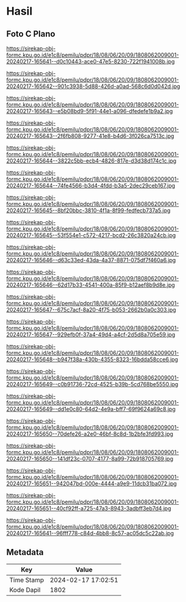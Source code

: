 # Hasil

## Foto C Plano

https://sirekap-obj-formc.kpu.go.id/e1c8/pemilu/pdpr/18/08/06/20/09/1808062009001-20240217-165641--d0c10443-ace0-47e5-8230-722f1941008b.jpg

https://sirekap-obj-formc.kpu.go.id/e1c8/pemilu/pdpr/18/08/06/20/09/1808062009001-20240217-165642--901c3938-5d88-426d-a0ad-568c6d0d042d.jpg

https://sirekap-obj-formc.kpu.go.id/e1c8/pemilu/pdpr/18/08/06/20/09/1808062009001-20240217-165643--e5b08bd9-5f91-44e1-a096-dfedefe1b9a2.jpg

https://sirekap-obj-formc.kpu.go.id/e1c8/pemilu/pdpr/18/08/06/20/09/1808062009001-20240217-165643--2f6fb808-9277-41e8-b4d6-3f026ca7513c.jpg

https://sirekap-obj-formc.kpu.go.id/e1c8/pemilu/pdpr/18/08/06/20/09/1808062009001-20240217-165644--3822c5bb-ecb4-4826-817e-d3d38d174c1c.jpg

https://sirekap-obj-formc.kpu.go.id/e1c8/pemilu/pdpr/18/08/06/20/09/1808062009001-20240217-165644--74fe4566-b3d4-4fdd-b3a5-2dec29ceb167.jpg

https://sirekap-obj-formc.kpu.go.id/e1c8/pemilu/pdpr/18/08/06/20/09/1808062009001-20240217-165645--8bf20bbc-3810-4f1a-8f99-fedfecb737a5.jpg

https://sirekap-obj-formc.kpu.go.id/e1c8/pemilu/pdpr/18/08/06/20/09/1808062009001-20240217-165645--53f554e1-c572-4217-bcd2-26c3820a24cb.jpg

https://sirekap-obj-formc.kpu.go.id/e1c8/pemilu/pdpr/18/08/06/20/09/1808062009001-20240217-165646--d63c33ed-43da-4a37-8871-075df7f460a6.jpg

https://sirekap-obj-formc.kpu.go.id/e1c8/pemilu/pdpr/18/08/06/20/09/1808062009001-20240217-165646--62d17b33-4541-400a-85f9-b12aef8b9d8e.jpg

https://sirekap-obj-formc.kpu.go.id/e1c8/pemilu/pdpr/18/08/06/20/09/1808062009001-20240217-165647--675c7acf-8a20-4f75-b053-2662b0a0c303.jpg

https://sirekap-obj-formc.kpu.go.id/e1c8/pemilu/pdpr/18/08/06/20/09/1808062009001-20240217-165647--929efb0f-37a4-49d4-a4cf-2d5d8a705e59.jpg

https://sirekap-obj-formc.kpu.go.id/e1c8/pemilu/pdpr/18/08/06/20/09/1808062009001-20240217-165648--b947f38a-430b-4355-8323-16bdda58cce6.jpg

https://sirekap-obj-formc.kpu.go.id/e1c8/pemilu/pdpr/18/08/06/20/09/1808062009001-20240217-165649--c0b91736-72cd-4525-b39b-5cd768be5550.jpg

https://sirekap-obj-formc.kpu.go.id/e1c8/pemilu/pdpr/18/08/06/20/09/1808062009001-20240217-165649--dd1e0c80-64d2-4e9a-bff7-69f9624a69c8.jpg

https://sirekap-obj-formc.kpu.go.id/e1c8/pemilu/pdpr/18/08/06/20/09/1808062009001-20240217-165650--70defe26-a2e0-46bf-8c8d-1b2bfe3fd993.jpg

https://sirekap-obj-formc.kpu.go.id/e1c8/pemilu/pdpr/18/08/06/20/09/1808062009001-20240217-165650--141df23c-0707-4177-8a99-72b918705769.jpg

https://sirekap-obj-formc.kpu.go.id/e1c8/pemilu/pdpr/18/08/06/20/09/1808062009001-20240217-165651--942047bd-000e-4444-a9e9-11dcb31ba072.jpg

https://sirekap-obj-formc.kpu.go.id/e1c8/pemilu/pdpr/18/08/06/20/09/1808062009001-20240217-165651--40cf92ff-a725-47a3-8943-3adbff3eb7d4.jpg

https://sirekap-obj-formc.kpu.go.id/e1c8/pemilu/pdpr/18/08/06/20/09/1808062009001-20240217-165641--96fff778-c84d-4bb8-8c57-ac05dc5c22ab.jpg


## Metadata

| Key        | Value               |
| ---------- | ------------------- |
| Time Stamp | 2024-02-17 17:02:51 |
| Kode Dapil | 1802                |



